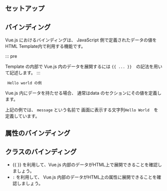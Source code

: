 #

## セットアップ


## バインディング

Vue.js におけるバインディングは、
JavaScript 側で定義されたデータの値を HTML Template内で利用する機能です。

::: pre

Template の内部で Vue.js 内のデータを展開するには
`{{ ... }}`　の記法を用いて記述します。
:::

```
 Hello world の例
```

Vue.js 内にデータを持たせる場合、
通常はdata のセクションにその値を定義します。

上記の例では、 `message` という名前で 
画面に表示する文字列`Hello World`　を定義しています。


## 属性のバインディング
 
## クラスのバインディング

 - {{ }} を利用して、Vue.js 内部のデータがHTML上で展開できることを確認しましょう。
 - `:` を利用して、 Vue.js 内部のデータがHTML上の属性に展開できることを確認しましょう。
 
